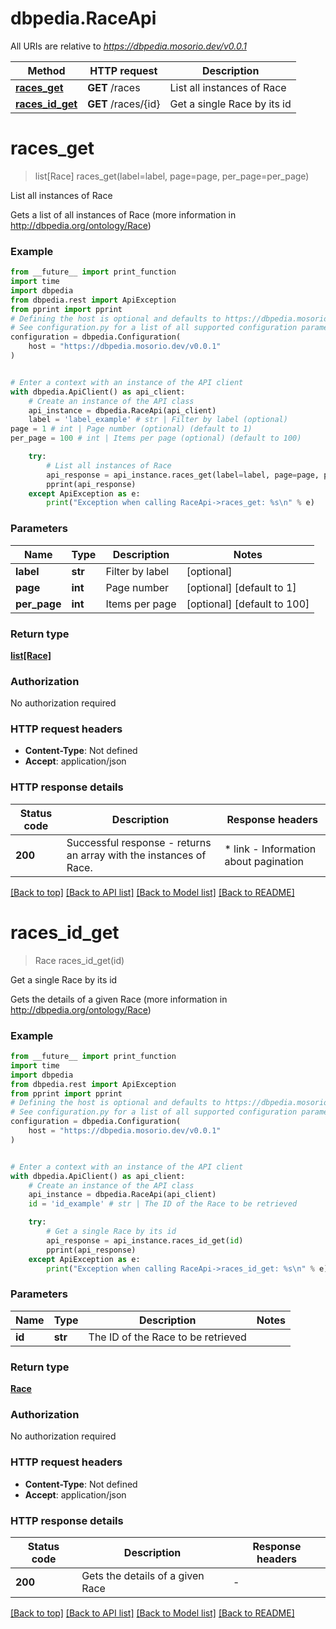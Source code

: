 # dbpedia.RaceApi

All URIs are relative to *https://dbpedia.mosorio.dev/v0.0.1*

Method | HTTP request | Description
------------- | ------------- | -------------
[**races_get**](RaceApi.md#races_get) | **GET** /races | List all instances of Race
[**races_id_get**](RaceApi.md#races_id_get) | **GET** /races/{id} | Get a single Race by its id


# **races_get**
> list[Race] races_get(label=label, page=page, per_page=per_page)

List all instances of Race

Gets a list of all instances of Race (more information in http://dbpedia.org/ontology/Race)

### Example

```python
from __future__ import print_function
import time
import dbpedia
from dbpedia.rest import ApiException
from pprint import pprint
# Defining the host is optional and defaults to https://dbpedia.mosorio.dev/v0.0.1
# See configuration.py for a list of all supported configuration parameters.
configuration = dbpedia.Configuration(
    host = "https://dbpedia.mosorio.dev/v0.0.1"
)


# Enter a context with an instance of the API client
with dbpedia.ApiClient() as api_client:
    # Create an instance of the API class
    api_instance = dbpedia.RaceApi(api_client)
    label = 'label_example' # str | Filter by label (optional)
page = 1 # int | Page number (optional) (default to 1)
per_page = 100 # int | Items per page (optional) (default to 100)

    try:
        # List all instances of Race
        api_response = api_instance.races_get(label=label, page=page, per_page=per_page)
        pprint(api_response)
    except ApiException as e:
        print("Exception when calling RaceApi->races_get: %s\n" % e)
```

### Parameters

Name | Type | Description  | Notes
------------- | ------------- | ------------- | -------------
 **label** | **str**| Filter by label | [optional] 
 **page** | **int**| Page number | [optional] [default to 1]
 **per_page** | **int**| Items per page | [optional] [default to 100]

### Return type

[**list[Race]**](Race.md)

### Authorization

No authorization required

### HTTP request headers

 - **Content-Type**: Not defined
 - **Accept**: application/json

### HTTP response details
| Status code | Description | Response headers |
|-------------|-------------|------------------|
**200** | Successful response - returns an array with the instances of Race. |  * link - Information about pagination <br>  |

[[Back to top]](#) [[Back to API list]](../README.md#documentation-for-api-endpoints) [[Back to Model list]](../README.md#documentation-for-models) [[Back to README]](../README.md)

# **races_id_get**
> Race races_id_get(id)

Get a single Race by its id

Gets the details of a given Race (more information in http://dbpedia.org/ontology/Race)

### Example

```python
from __future__ import print_function
import time
import dbpedia
from dbpedia.rest import ApiException
from pprint import pprint
# Defining the host is optional and defaults to https://dbpedia.mosorio.dev/v0.0.1
# See configuration.py for a list of all supported configuration parameters.
configuration = dbpedia.Configuration(
    host = "https://dbpedia.mosorio.dev/v0.0.1"
)


# Enter a context with an instance of the API client
with dbpedia.ApiClient() as api_client:
    # Create an instance of the API class
    api_instance = dbpedia.RaceApi(api_client)
    id = 'id_example' # str | The ID of the Race to be retrieved

    try:
        # Get a single Race by its id
        api_response = api_instance.races_id_get(id)
        pprint(api_response)
    except ApiException as e:
        print("Exception when calling RaceApi->races_id_get: %s\n" % e)
```

### Parameters

Name | Type | Description  | Notes
------------- | ------------- | ------------- | -------------
 **id** | **str**| The ID of the Race to be retrieved | 

### Return type

[**Race**](Race.md)

### Authorization

No authorization required

### HTTP request headers

 - **Content-Type**: Not defined
 - **Accept**: application/json

### HTTP response details
| Status code | Description | Response headers |
|-------------|-------------|------------------|
**200** | Gets the details of a given Race |  -  |

[[Back to top]](#) [[Back to API list]](../README.md#documentation-for-api-endpoints) [[Back to Model list]](../README.md#documentation-for-models) [[Back to README]](../README.md)

